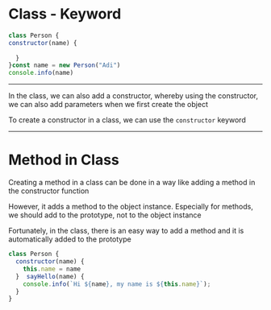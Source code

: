 # Class - Keyword
``` javascript
class Person {  
constructor(name) {  
    
  }  
}const name = new Person("Adi")  
console.info(name)
```
***
In the class, we can also add a constructor, whereby using the constructor, we can also add parameters when we first create the object

To create a constructor in a class, we can use the `constructor` keyword

***
# Method in Class

Creating a method in a class can be done in a way like adding a method in the constructor function

However, it adds a method to the object instance. Especially for methods, we should add to the prototype, not to the object instance

Fortunately, in the class, there is an easy way to add a method and it is automatically added to the prototype

``` javascript
class Person {  
  constructor(name) {  
    this.name = name  
  }  sayHello(name) {  
    console.info(`Hi ${name}, my name is ${this.name}`);  
  }  
}
```




